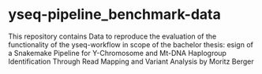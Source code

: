 # yseq-pipeline_benchmark-data
This repository contains Data to reproduce the evaluation of the functionality of the yseq-workflow in scope of the bachelor thesis: esign of a Snakemake Pipeline for Y-Chromosome and Mt-DNA Haplogroup Identification Through Read Mapping and Variant Analysis by Moritz Berger
